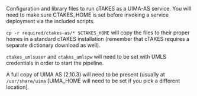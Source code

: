 Configuration and library files to run cTAKES as a UIMA-AS service. You will need to make sure CTAKES_HOME is set before invoking a service deployment via the included scripts.

`cp -r required/ctakes-as/* $CTAKES_HOME` will copy the files to their proper homes in a standard cTAKES installation (remember that cTAKES requires a separate dictionary download as well).

`ctakes_umlsuser` and `ctakes_umlspw` will need to be set with UMLS credentials in order to start the pipeline.

A full copy of UIMA AS (2.10.3) will need to be present (usually at `/usr/share/uima` [UIMA_HOME will need to be set if you pick a different location].

